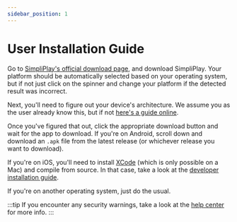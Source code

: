 ```yaml
---
sidebar_position: 1
---
```


# User Installation Guide
Go to [SimpliPlay's official download page](https://simpliplay.netlify.app/#download-options), and download SimpliPlay. Your platform should be automatically selected based on your
operating system, but if not just click on the spinner and change your platform if the detected result was incorrect.

Next, you'll need to figure out your device's architecture. We assume you as the user already know this, but if not [here's a guide online](https://www.chiefarchitect.com/support/article/KB-01230/determining-if-your-computer-is-32-bit-or-64-bit.html#:~:text=In%20the%20Run%20dialog%20that,that%20uses%2032%2Dbit%20architecture.).

Once you've figured that out, click the appropriate download button and wait for the app to download. If you're on Android, scroll down and download an `.apk` file from the latest release (or whichever release you want to download).

If you're on iOS, you'll need to install [XCode](https://developer.apple.com/xcode/) (which is only possible on a Mac) and compile from source. In that case, take a look at the [developer installation guide](/docs/docs/Developers/dev-install/).

If you're on another operating system, just do the usual.

:::tip
If you encounter any security warnings, take a look at the [help center](https://simpliplay.netlify.app/help) for more info.
:::




